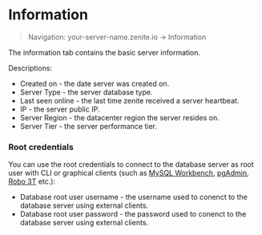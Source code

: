 # Information

> Navigation: your-server-name.zenite.io -> Information

The information tab contains the basic server information.

Descriptions:

* Created on - the date server was created on.
* Server Type - the server database type.
* Last seen online - the last time zenite received a server heartbeat.
* IP - the server public IP.
* Server Region - the datacenter region the server resides on.
* Server Tier - the server performance tier.

### Root credentials

You can use the root credentials to connect to the database server as root user with CLI or graphical clients (such as [MySQL Workbench](https://www.mysql.com/products/workbench/), [pgAdmin](https://www.pgadmin.org/), [Robo 3T](https://robomongo.org/) etc.):

* Database root user username - the username used to conenct to the database server using external clients.
* Database root user password - the password used to conenct to the database server using external clients.